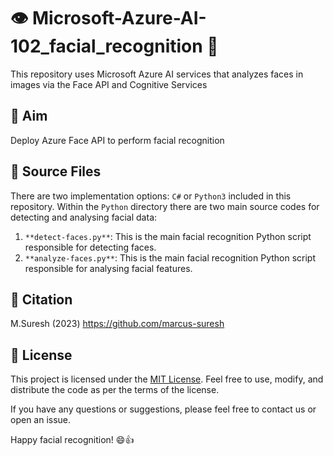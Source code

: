 # 👁️ Microsoft-Azure-AI-102_facial_recognition 👥

This repository uses Microsoft Azure AI services that analyzes faces in images via the Face API and Cognitive Services

## 🎯 Aim
Deploy Azure Face API to perform facial recognition

## 📁 Source Files
There are two implementation options: `C#` or `Python3` included in this repository. Within the `Python` directory there are two main source codes for detecting and analysing facial data:
1. `**detect-faces.py**`: This is the main facial recognition Python script responsible for detecting faces.
2. `**analyze-faces.py**`: This is the main facial recognition Python script responsible for analysing facial features.

## 📌 Citation
M.Suresh (2023)
https://github.com/marcus-suresh 

## 📄 License
This project is licensed under the [MIT License](LICENSE). Feel free to use, modify, and distribute the code as per the terms of the license.

If you have any questions or suggestions, please feel free to contact us or open an issue.

Happy facial recognition! 😄👍
